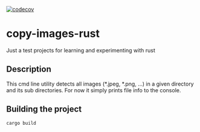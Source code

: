 [![codecov](https://codecov.io/gh/amorscher/copy-images-rust/graph/badge.svg?token=AWDA6EYKZY)](https://codecov.io/gh/amorscher/copy-images-rust)

# copy-images-rust

Just a test projects for learning and experimenting with rust

## Description

This cmd line utility detects all images (*.jpeg, *.png, ...) in a given directory and its sub directories. For now it simply prints file info to the console. 

## Building the project

`cargo build`
